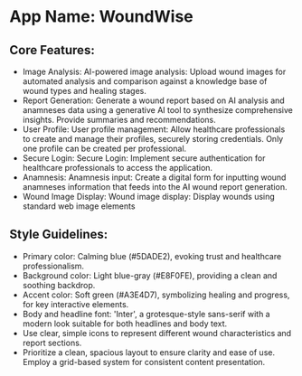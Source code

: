 # **App Name**: WoundWise

## Core Features:

- Image Analysis: AI-powered image analysis: Upload wound images for automated analysis and comparison against a knowledge base of wound types and healing stages.
- Report Generation: Generate a wound report based on AI analysis and anamneses data using a generative AI tool to synthesize comprehensive insights. Provide summaries and recommendations.
- User Profile: User profile management: Allow healthcare professionals to create and manage their profiles, securely storing credentials. Only one profile can be created per professional.
- Secure Login: Secure Login: Implement secure authentication for healthcare professionals to access the application.
- Anamnesis: Anamnesis input: Create a digital form for inputting wound anamneses information that feeds into the AI wound report generation.
- Wound Image Display: Wound image display: Display wounds using standard web image elements

## Style Guidelines:

- Primary color: Calming blue (#5DADE2), evoking trust and healthcare professionalism.
- Background color: Light blue-gray (#E8F0FE), providing a clean and soothing backdrop.
- Accent color: Soft green (#A3E4D7), symbolizing healing and progress, for key interactive elements.
- Body and headline font: 'Inter', a grotesque-style sans-serif with a modern look suitable for both headlines and body text.
- Use clear, simple icons to represent different wound characteristics and report sections.
- Prioritize a clean, spacious layout to ensure clarity and ease of use. Employ a grid-based system for consistent content presentation.